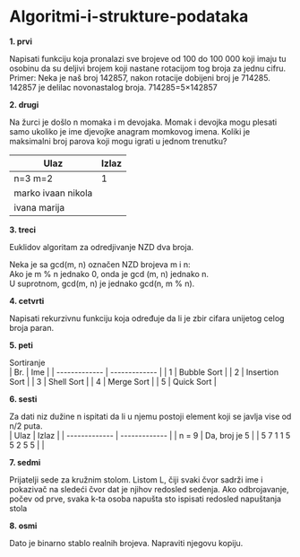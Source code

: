 # Algoritmi-i-strukture-podataka

**1. prvi**

Napisati funkciju koja pronalazi sve brojeve od 100 do 100 000 koji imaju tu osobinu da su deljivi brojem
koji nastane rotacijom tog broja za jednu cifru. Primer: Neka je naš broj 142857, nakon rotacije dobijeni
broj je 714285. 142857 je delilac novonastalog broja. 714285=5×142857

**2. drugi**

Na žurci je došlo n momaka i m devojaka. Momak i devojka mogu plesati samo ukoliko je ime djevojke anagram
momkovog imena. Koliki je maksimalni broj parova koji mogu igrati u jednom trenutku?

| Ulaz | Izlaz |
| ------------- | ------------- |
| n=3 m=2  | 1  |
| marko ivaan nikola  |   |
| ivana marija  |   |

**3. treci**

Euklidov algoritam za odredjivanje NZD dva broja.

Neka je sa gcd(m, n) označen NZD brojeva m i n:<br>
Ako je m % n jednako 0, onda je gcd (m, n) jednako n.<br>
U suprotnom, gcd(m, n) je jednako gcd(n, m % n).

**4. cetvrti**

Napisati rekurzivnu funkciju koja određuje da li je zbir cifara unijetog celog broja paran.

**5. peti**

Sortiranje<br>
| Br. | Ime |
| ------------- | ------------- |
| 1 | Bubble Sort |
| 2 | Insertion Sort |
| 3 | Shell Sort |
| 4 | Merge Sort |
| 5 | Quick Sort |

**6. sesti**

Za dati niz dužine n ispitati da li u njemu postoji element koji se javlja vise od n/2 puta.<br>
| Ulaz | Izlaz |
| ------------- | ------------- |
| n = 9 | Da, broj je 5 |
| 5 7 1 1 5 5 2 5 5 | |

**7. sedmi**

Prijatelji sede za kružnim stolom. Listom L, čiji svaki čvor sadrži ime i pokazivač na
sledeći čvor dat je njihov redosled sedenja. Ako odbrojavanje, počev od prve, svaka k-ta
osoba napušta sto ispisati redosled napuštanja stola

**8. osmi**

Dato je binarno stablo realnih brojeva. Napraviti njegovu kopiju.

